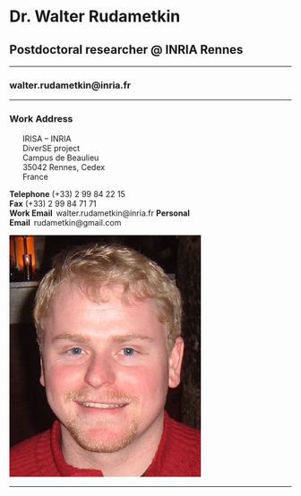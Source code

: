 <!-- # Dr. Walter Andrew Rudametkin Ivey   -->
<div class="container">
    <div class="row">
        <div class="col-md-8">
                <h1>Dr. Walter Rudametkin</h1>
                <h2>Postdoctoral researcher @ INRIA Rennes</h2>
                <hr>
                <h3>walter.rudametkin@inria.fr  </h3>
                <hr>
                <h3>Work Address</h3>
                <div class="row">
                    <div class="col-md-4 col-md-offset-0">
                        <p class="lead">
                        &nbsp;&nbsp;&nbsp;&nbsp;&nbsp;&nbsp;IRISA – INRIA  <br />
                        &nbsp;&nbsp;&nbsp;&nbsp;&nbsp;&nbsp;DiverSE project  <br />
                        &nbsp;&nbsp;&nbsp;&nbsp;&nbsp;&nbsp;Campus de Beaulieu  <br />
                        &nbsp;&nbsp;&nbsp;&nbsp;&nbsp;&nbsp;35042 Rennes, Cedex  <br />
                        &nbsp;&nbsp;&nbsp;&nbsp;&nbsp;&nbsp;France  
                        </p>
                    </div>
                <div class="col-md-6">
                    <p class="lead">
                    <strong>Telephone</strong> (+33) 2 99 84 22 15  <br />
                    <strong>Fax</strong> (+33) 2 99 84 71 71        <br />
                    <!-- walter.rudametkin <del>@no_spam@</del> inria_dot_fr   -->
                    <strong>Work Email&nbsp;&nbsp;</strong>walter.rudametkin@inria.fr
                    <strong>Personal Email&nbsp;&nbsp;</strong>rudametkin@gmail.com  
                    </p>
                </div>
            </div>
        </div>
        <div class="col-md-4">
            <img src="/img/me.jpg" alt="My photo">
        </div>
    </div>

</div>

<hr>